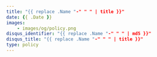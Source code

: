 ```yaml
---
title: "{{ replace .Name "-" " " | title }}"
date: {{ .Date }}
images:
    - images/og/policy.png
disqus_identifier: "{{ replace .Name "-" " " | md5 }}"
disqus_title: "{{ replace .Name "-" " " | title }}"
type: policy
---
```


